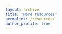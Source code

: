 ```yaml
---
layout: archive
title: "More resources"
permalink: /resources/
author_profile: true
---
```




<!---
https://journals.biologists.com/jcs/article/121/11/1771/30038/The-importance-of-stupidity-in-scientific-research
--->
